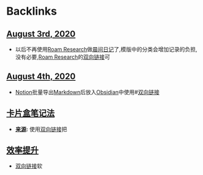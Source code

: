 
# Backlinks
## [August 3rd, 2020](<August 3rd, 2020.md>)
- 以后不再使用[Roam Research](<Roam Research.md>)做[晨间日记](<晨间日记.md>)了,模版中的分类会增加记录的负担,没有必要,[Roam Research](<Roam Research.md>)的[双向链接](<双向链接.md>)可

## [August 4th, 2020](<August 4th, 2020.md>)
- [Notion](<Notion.md>)批量导出[Markdown](<Markdown.md>)后放入[Obsidian](<Obsidian.md>)中使用#[双向链接](<双向链接.md>)

## [卡片盒笔记法](<卡片盒笔记法.md>)
- **[来源](<来源.md>):** 使用[双向链接](<双向链接.md>)把

## [效率提升](<效率提升.md>)
- [双向链接](<双向链接.md>)软

